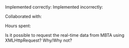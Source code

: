 Implemented correctly:
Implemented incorrectly:

Collaborated with:

Hours spent:

Is it possible to request the real-time data from MBTA using XMLHttpRequest?
Why/Why not?